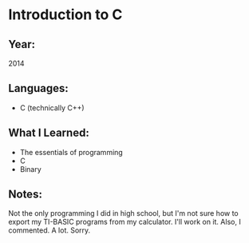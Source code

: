 Introduction to C
=================

Year:
-----
2014

Languages:
----------
- C (technically C++)

What I Learned:
---------------
- The essentials of programming
- C
- Binary

Notes:
------
Not the only programming I did in high school, but I'm not sure how to export my TI-BASIC programs from my calculator. I'll work on it. Also, I commented. A lot. Sorry.